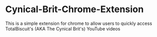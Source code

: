 # Cynical-Brit-Chrome-Extension

This is a simple extension for chrome to allow users to quickly access TotalBiscuit's (AKA The Cynical Brit's) YouTube videos
